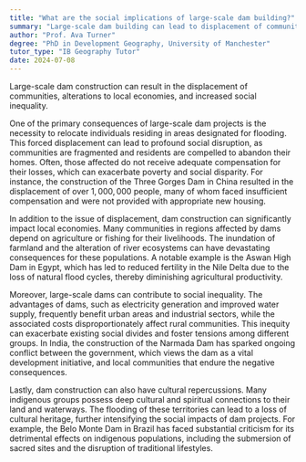 ```yaml
---
title: "What are the social implications of large-scale dam building?"
summary: "Large-scale dam building can lead to displacement of communities, changes in local economies, and social inequality."
author: "Prof. Ava Turner"
degree: "PhD in Development Geography, University of Manchester"
tutor_type: "IB Geography Tutor"
date: 2024-07-08
---
```


Large-scale dam construction can result in the displacement of communities, alterations to local economies, and increased social inequality.

One of the primary consequences of large-scale dam projects is the necessity to relocate individuals residing in areas designated for flooding. This forced displacement can lead to profound social disruption, as communities are fragmented and residents are compelled to abandon their homes. Often, those affected do not receive adequate compensation for their losses, which can exacerbate poverty and social disparity. For instance, the construction of the Three Gorges Dam in China resulted in the displacement of over $1,000,000$ people, many of whom faced insufficient compensation and were not provided with appropriate new housing.

In addition to the issue of displacement, dam construction can significantly impact local economies. Many communities in regions affected by dams depend on agriculture or fishing for their livelihoods. The inundation of farmland and the alteration of river ecosystems can have devastating consequences for these populations. A notable example is the Aswan High Dam in Egypt, which has led to reduced fertility in the Nile Delta due to the loss of natural flood cycles, thereby diminishing agricultural productivity.

Moreover, large-scale dams can contribute to social inequality. The advantages of dams, such as electricity generation and improved water supply, frequently benefit urban areas and industrial sectors, while the associated costs disproportionately affect rural communities. This inequity can exacerbate existing social divides and foster tensions among different groups. In India, the construction of the Narmada Dam has sparked ongoing conflict between the government, which views the dam as a vital development initiative, and local communities that endure the negative consequences.

Lastly, dam construction can also have cultural repercussions. Many indigenous groups possess deep cultural and spiritual connections to their land and waterways. The flooding of these territories can lead to a loss of cultural heritage, further intensifying the social impacts of dam projects. For example, the Belo Monte Dam in Brazil has faced substantial criticism for its detrimental effects on indigenous populations, including the submersion of sacred sites and the disruption of traditional lifestyles.
    